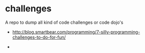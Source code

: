 challenges
==========

A repo to dump all kind of code challenges or code dojo's

- http://blog.smartbear.com/programming/7-silly-programming-challenges-to-do-for-fun/

-